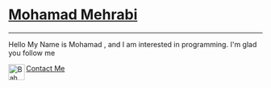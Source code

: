 # <a href="github.com/OnlyRad">Mohamad Mehrabi</a>
<hr>

Hello  My Name is Mohamad ,  and I am interested in programming. I'm glad you follow me

<a href="t.me/TheOnlyMamad">
    <img align="left" alt="Bahman Ahmadi | Telegram" width="32px" src="https://upload.wikimedia.org/wikipedia/commons/thumb/8/83/Telegram_2019_Logo.svg/1200px-Telegram_2019_Logo.svg.png" /> Contact Me
</a>
<br>
